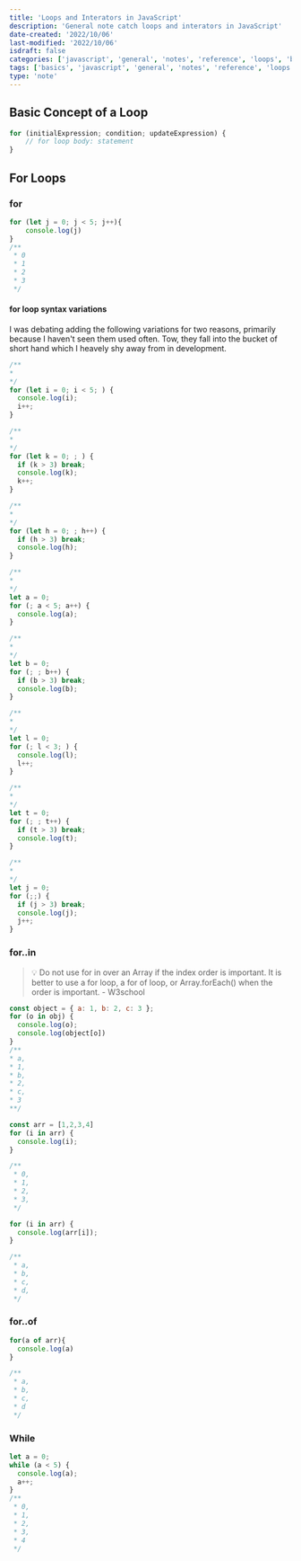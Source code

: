 ```yaml
---
title: 'Loops and Interators in JavaScript'
description: 'General note catch loops and interators in JavaScript'
date-created: '2022/10/06'
last-modified: '2022/10/06'
isdraft: false
categories: ['javascript', 'general', 'notes', 'reference', 'loops', 'basics']
tags: ['basics', 'javascript', 'general', 'notes', 'reference', 'loops']
type: 'note'
---
```


<!-- 
- for 
- while 

 -->

## Basic Concept of a Loop

<!-- add mermaid flowchart here -->

```js
for (initialExpression; condition; updateExpression) {
    // for loop body: statement
}
```


## For Loops 

### for

```js 
for (let j = 0; j < 5; j++){
    console.log(j)
}
/**
 * 0
 * 1
 * 2
 * 3
 */
```

#### for loop syntax variations 

I was debating adding the following variations for two reasons, primarily because I haven't seen them used often. Tow, they fall into the bucket of short hand which I heavely shy away from in development. 


```js 
/**
*
*/ 
for (let i = 0; i < 5; ) {
  console.log(i);
  i++;
}

/**
*
*/
for (let k = 0; ; ) {
  if (k > 3) break;
  console.log(k);
  k++;
}

/**
*
*/
for (let h = 0; ; h++) {
  if (h > 3) break;
  console.log(h);
}

/**
*
*/
let a = 0;
for (; a < 5; a++) {
  console.log(a);
}

/**
*
*/
let b = 0;
for (; ; b++) {
  if (b > 3) break;
  console.log(b);
}

/**
*
*/
let l = 0;
for (; l < 3; ) {
  console.log(l);
  l++;
}

/**
*
*/
let t = 0;
for (; ; t++) {
  if (t > 3) break;
  console.log(t);
}

/**
*
*/
let j = 0;
for (;;) {
  if (j > 3) break;
  console.log(j);
  j++;
}
```

### for..in

> 💡  Do not use for in over an Array if the index order is important. 
> It is better to use a for loop, a for of loop, or Array.forEach() when the order is important. - W3school 

```js 
const object = { a: 1, b: 2, c: 3 };
for (o in obj) {
  console.log(o);
  console.log(object[o])
}
/**
* a,
* 1, 
* b, 
* 2, 
* c, 
* 3
**/
```
```js 
const arr = [1,2,3,4]
for (i in arr) {
  console.log(i);
}

/**
 * 0,
 * 1, 
 * 2, 
 * 3,
 */
```

```js 
for (i in arr) {
  console.log(arr[i]);
}

/**
 * a,
 * b, 
 * c, 
 * d,
 */
```

### for..of

```js
for(a of arr){
  console.log(a)
}

/**
 * a,
 * b, 
 * c, 
 * d
 */
 ```

### While 

```js 
let a = 0;
while (a < 5) {
  console.log(a);
  a++;
}
/**
 * 0,
 * 1,
 * 2,
 * 3,
 * 4
 */

```

